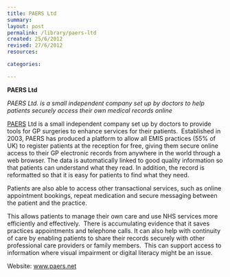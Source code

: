 ```yaml
---
title: PAERS Ltd
summary: 
layout: post
permalink: /library/paers-ltd
created: 25/6/2012
revised: 27/6/2012
resources:

categories:

---
```


<p><strong>PAERS Ltd</strong></p>
<p><em>PAERS Ltd. is a small independent company set up by doctors to help patients securely access their own medical records online</em></p>
<p><a href="http://www.paers.net" rel="nofollow">PAERS</a> Ltd is a small independent company set up by doctors to provide tools for GP surgeries to enhance services for their patients.  Established in 2003, PAERS has produced a platform to allow all EMIS practices (55% of UK) to register patients at the reception for free, giving them secure online access to their GP electronic records from anywhere in the world through a web browser. The data is automatically linked to good quality information so that patients can understand what they read. In addition, the record is reformatted so that it is easy for patients to find what they need.</p>
<p>Patients are also able to access other transactional services, such as online appointment bookings, repeat medication and secure messaging between the patient and the practice.</p>
<p>This allows patients to manage their own care and use NHS services more efficiently and effectively.  There is accumulating evidence that it saves practices appointments and telephone calls. It can also help with continuity of care by enabling patients to share their records securely with other professional care providers or family members.  This can support access to information where visual impairment or digital literacy might be an issue.</p>
<p>Website: <a href="http://www.paers.net" rel="nofollow">www.paers.net</a></p>
